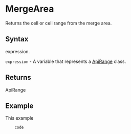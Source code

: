 # MergeArea

Returns the cell or cell range from the merge area.

## Syntax

expression.

`expression` - A variable that represents a [ApiRange](../ApiRange.md) class.

## Returns

ApiRange

## Example

This example

```javascript
	code
```